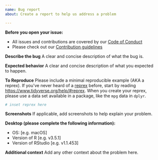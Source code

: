 ```yaml
---
name: Bug report
about: Create a report to help us address a problem

---
```


**Before you open your issue:**
* All issues and contributions are covered by our [Code of Conduct](/.github/CODE_OF_CONDUCT.md)
* Please check out our [Contribution guidelines](/.github/CONTRIBUTING.md)

**Describe the bug**
A clear and concise description of what the bug is.

**Expected behavior**
A clear and concise description of what you expected to happen.

**To Reproduce**
Please include a minimal reproducible example (AKA a reprex). If you've never
heard of a [reprex](http://reprex.tidyverse.org/) before, start by reading
<https://www.tidyverse.org/help/#reprex>. When you create your reprex, please use a data set available in a package, like the `mpg` data in `dplyr`.

```r
# inset reprex here
```

**Screenshots**
If applicable, add screenshots to help explain your problem.

**Desktop (please complete the following information):**
 - OS: [e.g. macOS]
 - Version of R [e.g. v3.5.1]
 - Version of RStudio [e.g. v1.1.453]

**Additional context**
Add any other context about the problem here.
